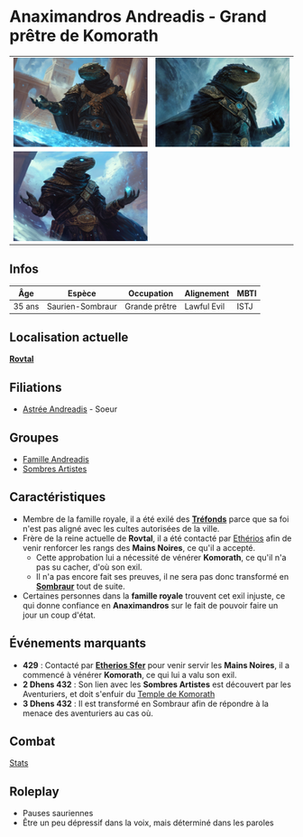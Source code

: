 # Anaximandros Andreadis - Grand prêtre de Komorath
| | |
|-|-|
|![Anaximandros Andreadis](../../../_images/AnaximandrosAndreadis.png)|![Anaximandros Andreadis](../../../_images/AnaximandrosAndreadis_2.png)|
|![Anaximandros Andreadis](../../../_images/AnaximandrosAndreadis_3.png)||


## Infos 

| Âge | Espèce | Occupation | Alignement | MBTI |
| --- | ------ | ---------- | ---------- | ---- |
| 35 ans | Saurien-Sombraur | Grande prêtre | Lawful Evil| ISTJ |

## Localisation actuelle
[**Rovtal**](../../VILLES/Rovtal.md)

## Filiations
* [Astrée Andreadis](../ROVTAL/Astrée_Andreadis.md) - Soeur

## Groupes 
* [Famille Andreadis](../ROVTAL/GROUPES/Famille_Andreadis.md)
* [Sombres Artistes](../../VILLES/Rovtal.md#les-sombres-artistes)

## Caractéristiques
* Membre de la famille royale, il a été exilé des [**Tréfonds**](../../VILLES/Rovtal.md#tréfonds) parce que sa foi n'est pas aligné avec les cultes autorisées de la ville.
* Frère de la reine actuelle de **Rovtal**, il a été contacté par [Ethérios](./Ethérios_Sfer.md) afin de venir renforcer les rangs des **Mains Noires**, ce qu'il a accepté.
    * Cette approbation lui a nécessité de vénérer **Komorath**, ce qu'il n'a pas su cacher, d'où son exil.
    * Il n'a pas encore fait ses preuves, il ne sera pas donc transformé en [**Sombraur**](../../ESPECES/ESPECES_MAGIQUES/Sombraur.md) tout de suite.
* Certaines personnes dans la **famille royale** trouvent cet exil injuste, ce qui donne confiance en **Anaximandros** sur le fait de pouvoir faire un jour un coup d'état.

## Événements marquants
* **429** : Contacté par [**Etherios Sfer**](./Ethérios_Sfer.md) pour venir servir les **Mains Noires**, il a commencé à vénérer **Komorath**, ce qui lui a valu son exil. 
* **2 Dhens 432** : Son lien avec les **Sombres Artistes** est découvert par les Aventuriers, et doit s'enfuir du [Temple de Komorath](../../VILLES/Rovtal.md#le-temple-de-komorath-surface)
* **3 Dhens 432** : Il est transformé en Sombraur afin de répondre à la menace des aventuriers au cas où.

## Combat
[Stats](../../../STAT_BLOCKS/CLASS/SombraurDruide.md)

## Roleplay
* Pauses sauriennes
* Être un peu dépressif dans la voix, mais déterminé dans les paroles